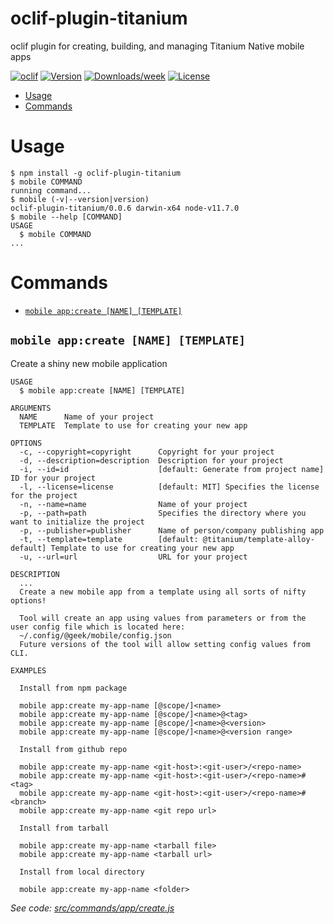 oclif-plugin-titanium
=====================

oclif plugin for creating, building, and managing Titanium Native mobile apps

[![oclif](https://img.shields.io/badge/cli-oclif-brightgreen.svg)](https://oclif.io)
[![Version](https://img.shields.io/npm/v/oclif-plugin-titanium.svg)](https://npmjs.org/package/oclif-plugin-titanium)
[![Downloads/week](https://img.shields.io/npm/dw/oclif-plugin-titanium.svg)](https://npmjs.org/package/oclif-plugin-titanium)
[![License](https://img.shields.io/npm/l/oclif-plugin-titanium.svg)](https://github.com/brentonhouse/oclif-plugin-titanium/blob/master/package.json)

<!-- toc -->
* [Usage](#usage)
* [Commands](#commands)
<!-- tocstop -->
# Usage
<!-- usage -->
```sh-session
$ npm install -g oclif-plugin-titanium
$ mobile COMMAND
running command...
$ mobile (-v|--version|version)
oclif-plugin-titanium/0.0.6 darwin-x64 node-v11.7.0
$ mobile --help [COMMAND]
USAGE
  $ mobile COMMAND
...
```
<!-- usagestop -->
# Commands
<!-- commands -->
* [`mobile app:create [NAME] [TEMPLATE]`](#mobile-appcreate-name-template)

## `mobile app:create [NAME] [TEMPLATE]`

Create a shiny new mobile application

```
USAGE
  $ mobile app:create [NAME] [TEMPLATE]

ARGUMENTS
  NAME      Name of your project
  TEMPLATE  Template to use for creating your new app

OPTIONS
  -c, --copyright=copyright      Copyright for your project
  -d, --description=description  Description for your project
  -i, --id=id                    [default: Generate from project name] ID for your project
  -l, --license=license          [default: MIT] Specifies the license for the project
  -n, --name=name                Name of your project
  -p, --path=path                Specifies the directory where you want to initialize the project
  -p, --publisher=publisher      Name of person/company publishing app
  -t, --template=template        [default: @titanium/template-alloy-default] Template to use for creating your new app
  -u, --url=url                  URL for your project

DESCRIPTION
  ...
  Create a new mobile app from a template using all sorts of nifty options!

  Tool will create an app using values from parameters or from the user config file which is located here:  
  ~/.config/@geek/mobile/config.json
  Future versions of the tool will allow setting config values from CLI.

EXAMPLES

  Install from npm package

  mobile app:create my-app-name [@scope/]<name>
  mobile app:create my-app-name [@scope/]<name>@<tag>
  mobile app:create my-app-name [@scope/]<name>@<version>
  mobile app:create my-app-name [@scope/]<name>@<version range>

  Install from github repo

  mobile app:create my-app-name <git-host>:<git-user>/<repo-name>
  mobile app:create my-app-name <git-host>:<git-user>/<repo-name>#<tag>
  mobile app:create my-app-name <git-host>:<git-user>/<repo-name>#<branch>
  mobile app:create my-app-name <git repo url>

  Install from tarball

  mobile app:create my-app-name <tarball file>
  mobile app:create my-app-name <tarball url>

  Install from local directory

  mobile app:create my-app-name <folder>
```

_See code: [src/commands/app/create.js](https://github.com/brentonhouse/oclif-plugin-titanium/blob/v0.0.6/src/commands/app/create.js)_
<!-- commandsstop -->
